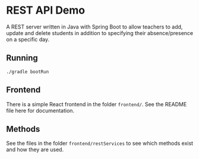 # REST API Demo
A REST server written in Java with Spring Boot to allow teachers to add, update and delete students in addition to specifying their absence/presence on a specific day.

## Running
    ./gradle bootRun

## Frontend
There is a simple React frontend in the folder `frontend/`. See the README file here for documentation.

## Methods
See the files in the folder `frontend/restServices` to see which methods exist and how they are used.